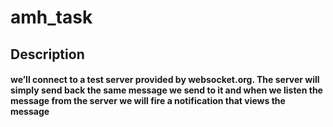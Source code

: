 # amh_task

## Description
#### 
####  we’ll connect to a test server provided by websocket.org. The server will simply send back the same message we send to it and when we listen the message from the server we will fire a notification that views the message 



